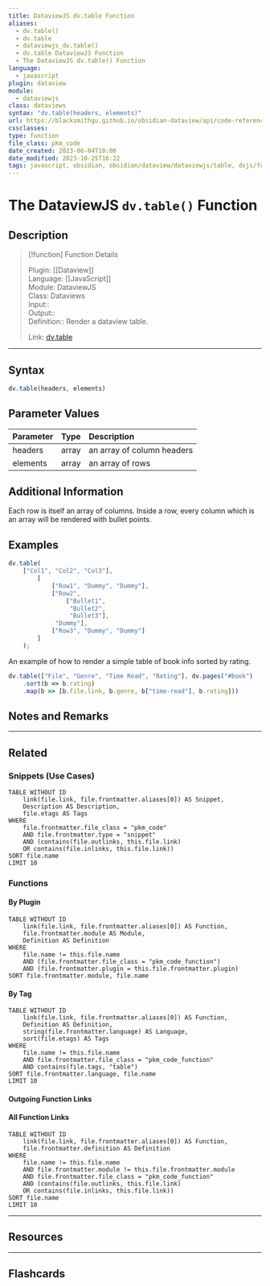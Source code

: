 ```yaml
---
title: DataviewJS dv.table Function
aliases:
  - dv.table()
  - dv.table
  - dataviewjs_dv.table()
  - dv.table DataviewJS Function
  - The DataviewJS dv.table() Function
language:
  - javascript
plugin: dataview
module:
  - dataviewjs
class: dataviews
syntax: "dv.table(headers, elements)"
url: https://blacksmithgu.github.io/obsidian-dataview/api/code-reference/#dvtableheaders-elements
cssclasses:
type: function
file_class: pkm_code
date_created: 2023-06-04T10:00
date_modified: 2023-10-25T16:22
tags: javascript, obsidian, obsidian/dataview/dataviewjs/table, dvjs/function/table
---
```

# The DataviewJS `dv.table()` Function

## Description

> [!function] Function Details
> 
> Plugin: [[Dataview]]  
> Language: [[JavaScript]]  
> Module: DataviewJS  
> Class: Dataviews  
> Input::  
> Output::  
> Definition:: Render a dataview table.
>  
> Link: [dv.table](https://blacksmithgu.github.io/obsidian-dataview/api/code-reference/#dvtableheaders-elements)

---

## Syntax

```javascript
dv.table(headers, elements)
```

## Parameter Values

| Parameter | Type  | Description                |
|:--------- |:-----:|:-------------------------- |
| headers   | array | an array of column headers |
| elements  | array | an array of rows           |

## Additional Information

Each row is itself an array of columns. Inside a row, every column which is an array will be rendered with bullet points.

## Examples

```js
dv.table(
    ["Col1", "Col2", "Col3"],
        [
            ["Row1", "Dummy", "Dummy"],
            ["Row2", 
                ["Bullet1",
                 "Bullet2",
                 "Bullet3"],
             "Dummy"],
            ["Row3", "Dummy", "Dummy"]
        ]
    );
```

An example of how to render a simple table of book info sorted by rating.

```javascript
dv.table(["File", "Genre", "Time Read", "Rating"], dv.pages("#book")
    .sort(b => b.rating)
    .map(b => [b.file.link, b.genre, b["time-read"], b.rating]))
```

## Notes and Remarks

---

## Related

### Snippets (Use Cases)

<!-- Query limit 10  -->

```dataview
TABLE WITHOUT ID
	link(file.link, file.frontmatter.aliases[0]) AS Snippet,
	Description AS Description,
	file.etags AS Tags
WHERE 
	file.frontmatter.file_class = "pkm_code"
	AND file.frontmatter.type = "snippet"
	AND (contains(file.outlinks, this.file.link)
	OR contains(file.inlinks, this.file.link))
SORT file.name
LIMIT 10
```

### Functions

#### By Plugin

```dataview
TABLE WITHOUT ID
	link(file.link, file.frontmatter.aliases[0]) AS Function,
	file.frontmatter.module AS Module,
	Definition AS Definition
WHERE 
	file.name != this.file.name
	AND (file.frontmatter.file_class = "pkm_code_function")
	AND (file.frontmatter.plugin = this.file.frontmatter.plugin)
SORT file.frontmatter.module, file.name
```

#### By Tag

<!-- Add tags in contains function as needed  -->  
<!-- Query limit 10  -->

```dataview
TABLE WITHOUT ID
	link(file.link, file.frontmatter.aliases[0]) AS Function,
	Definition AS Definition,
	string(file.frontmatter.language) AS Language,
	sort(file.etags) AS Tags
WHERE 
	file.name != this.file.name
	AND file.frontmatter.file_class = "pkm_code_function"
	AND contains(file.tags, "table")
SORT file.frontmatter.language, file.name
LIMIT 10
```

#### Outgoing Function Links

<!-- Link related functions here -->

#### All Function Links

<!-- Excluding functions of the same module  -->  
<!-- Query limit 10  -->

```dataview
TABLE WITHOUT ID
	link(file.link, file.frontmatter.aliases[0]) AS Function,
	file.frontmatter.definition AS Definition
WHERE 
	file.name != this.file.name
	AND file.frontmatter.module != this.file.frontmatter.module 
	AND file.frontmatter.file_class = "pkm_code_function"
	AND (contains(file.outlinks, this.file.link)
	OR contains(file.inlinks, this.file.link))
SORT file.name
LIMIT 10
```

---

## Resources

---

## Flashcards

